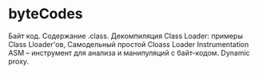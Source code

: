 # byteCodes
Байт код. Содержание .class. Декомпиляция
Class Loader: примеры Class Lloader'ов,
Самодельный простой Cloass Loader
Instrumentation
ASM – инструмент для анализа и манипуляций с байт-кодом.
Dynamic proxy.